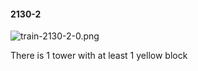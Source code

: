 #### 2130-2
![train-2130-2-0.png](https://github.com/lil-lab/nlvr/raw/master/nlvr/train/images/42/train-2130-2-0.png "train-2130-2-0.png")

There is 1 tower with at least 1 yellow block
